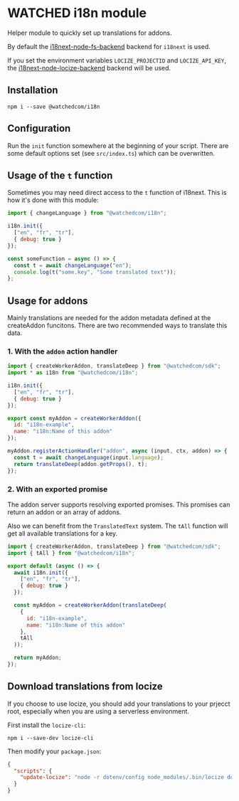 # WATCHED i18n module

Helper module to quickly set up translations for addons.

By default the [i18next-node-fs-backend](https://github.com/i18next/i18next-node-fs-backend) backend for `i18next` is used.

If you set the environment variables `LOCIZE_PROJECTID` and `LOCIZE_API_KEY`, the [i18next-node-locize-backend](https://github.com/locize/i18next-node-locize-backend) backend will be used.

## Installation

```shell
npm i --save @watchedcom/i18n
```

## Configuration

Run the `init` function somewhere at the beginning of your script. There are some default options set (see `src/index.ts`) which can be overwritten.

## Usage of the `t` function

Sometimes you may need direct access to the `t` function of i18next. This is how it's done with this module:

```javascript
import { changeLanguage } from "@watchedcom/i18n";

i18n.init({
  ["en", "fr", "tr"],
  { debug: true }
});

const someFunction = async () => {
  const t = await changeLanguage("en");
  console.log(t("some.key", "Some translated text"));
};
```

## Usage for addons

Mainly translations are needed for the addon metadata defined at the createAddon funcitons. There are two recommended ways to translate this data.

### 1. With the `addon` action handler

```javascript
import { createWorkerAddon, translateDeep } from "@watchedcom/sdk";
import * as i18n from "@watchedcom/i18n";

i18n.init({
  ["en", "fr", "tr"],
  { debug: true }
});

export const myAddon = createWorkerAddon({
  id: "i18n-example",
  name: "i18n:Name of this addon"
});

myAddon.registerActionHandler("addon", async (input, ctx, addon) => {
  const t = await changeLanguage(input.language);
  return translateDeep(addon.getProps(), t);
});
```

### 2. With an exported promise

The addon server supports resolving exported promises. This promises can return an addon or an array of addons.

Also we can benefit from the `TranslatedText` system. The `tAll` function will get all available translations for a key.

```javascript
import { createWorkerAddon, translateDeep } from "@watchedcom/sdk";
import { tAll } from "@watchedcom/i18n";

export default (async () => {
  await i18n.init({
    ["en", "fr", "tr"],
    { debug: true }
  });

  const myAddon = createWorkerAddon(translateDeep(
    {
      id: "i18n-example",
      name: "i18n:Name of this addon"
    },
    tAll
  ));

  return myAddon;
});
```

## Download translations from locize

If you choose to use locize, you should add your translations to your prjecct root, especially when you are using a serverless environment.

First install the `locize-cli`:

```shell
npm i --save-dev locize-cli
```

Then modify your `package.json`:

```json
{
  "scripts": {
    "update-locize": "node -r dotenv/config node_modules/.bin/locize download --path locales --clean=true -n tmdb"
  }
}
```

